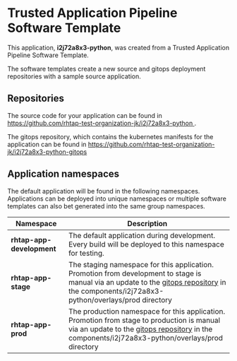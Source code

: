 # Trusted Application Pipeline Software Template

This application, **i2j72a8x3-python**, was created from a Trusted Application Pipeline Software Template.

The software templates create a new source and gitops deployment repositories with a sample source application. 

## Repositories

The source code for your application can be found in [https://github.com/rhtap-test-organization-jk/i2j72a8x3-python ](https://github.com/rhtap-test-organization-jk/i2j72a8x3-python ).
 
The gitops repository, which contains the kubernetes manifests for the application can be found in 
[https://github.com/rhtap-test-organization-jk/i2j72a8x3-python-gitops ](https://github.com/rhtap-test-organization-jk/i2j72a8x3-python-gitops ) 

## Application namespaces 

The default application will be found in the following namespaces. Applications can be deployed into unique namespaces or multiple software templates can also bet generated into the same group namespaces.  

|  Namespace   |  Description   |  
| -------- | -------- |   
| **rhtap-app-development** | The default application during development. Every build will be deployed to this namespace for testing. | 
| **rhtap-app-stage** | The staging namespace for this application. Promotion from development to stage is manual via an update to the [gitops repository](https://github.com/rhtap-test-organization-jk/i2j72a8x3-python-gitops ) in the components/i2j72a8x3-python/overlays/prod directory |  
| **rhtap-app-prod** | The production namespace for this application. Promotion from stage to production is manual via an update to the [gitops repository](https://github.com/rhtap-test-organization-jk/i2j72a8x3-python-gitops ) in the components/i2j72a8x3-python/overlays/prod directory | 